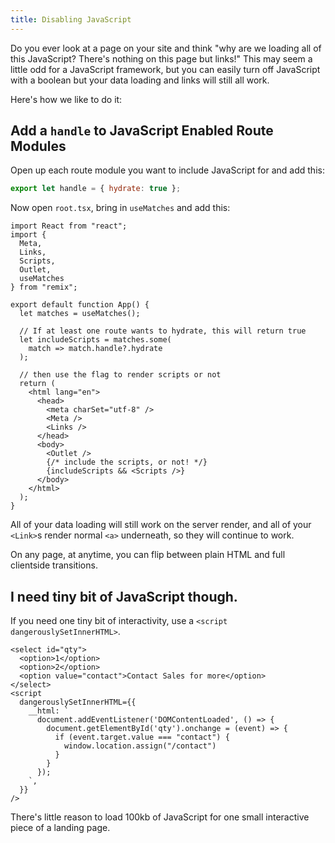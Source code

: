 ```yaml
---
title: Disabling JavaScript
---
```


Do you ever look at a page on your site and think "why are we loading all of this JavaScript? There's nothing on this page but links!" This may seem a little odd for a JavaScript framework, but you can easily turn off JavaScript with a boolean but your data loading and links will still all work.

Here's how we like to do it:

## Add a `handle` to JavaScript Enabled Route Modules

Open up each route module you want to include JavaScript for and add this:

```js
export let handle = { hydrate: true };
```

Now open `root.tsx`, bring in `useMatches` and add this:

```tsx [2,6,8-9,21-22]
import React from "react";
import {
  Meta,
  Links,
  Scripts,
  Outlet,
  useMatches
} from "remix";

export default function App() {
  let matches = useMatches();

  // If at least one route wants to hydrate, this will return true
  let includeScripts = matches.some(
    match => match.handle?.hydrate
  );

  // then use the flag to render scripts or not
  return (
    <html lang="en">
      <head>
        <meta charSet="utf-8" />
        <Meta />
        <Links />
      </head>
      <body>
        <Outlet />
        {/* include the scripts, or not! */}
        {includeScripts && <Scripts />}
      </body>
    </html>
  );
}
```

All of your data loading will still work on the server render, and all of your `<Link>`s render normal `<a>` underneath, so they will continue to work.

On any page, at anytime, you can flip between plain HTML and full clientside transitions.

## I need tiny bit of JavaScript though.

If you need one tiny bit of interactivity, use a `<script dangerouslySetInnerHTML>`.

```tsx
<select id="qty">
  <option>1</option>
  <option>2</option>
  <option value="contact">Contact Sales for more</option>
</select>
<script
  dangerouslySetInnerHTML={{
    __html: `
      document.addEventListener('DOMContentLoaded', () => {
        document.getElementById('qty').onchange = (event) => {
          if (event.target.value === "contact") {
            window.location.assign("/contact")
          }
        }
      });
    `,
  }}
/>
```

There's little reason to load 100kb of JavaScript for one small interactive piece of a landing page.
